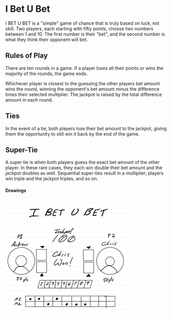 # I Bet U Bet

I BET U BET is a "simple" game of chance that is truly based on luck, not skill. Two players, each starting with fifty points, choose two numbers between 1 and 10. The first number is their "bet", and the second number is what they think their opponent will bet.

## Rules of Play

There are ten rounds in a game. If a player loses all their points or wins the majority of the rounds, the game ends.

Whichever player is closest to the guessing the other players bet amount wins the round, winning the opponent's bet amount minus the difference times their selected multiplier. The jackpot is raised by the total difference amount in each round.

## Ties
In the event of a tie, both players lose their bet amount to the jackpot, giving them the opportunity to still win it back by the end of the game.

## Super-Tie
A super tie is when both players guess the exact bet amount of the other player. In these rare cases, they each win double their bet amount and the jackpot doubles as well. Sequential super-ties result in a multiplier; players win triple and the jackpot triples, and so on.

#### Drawings

![Initial playboard design](/misc/IBetUBet_sketch.png)
